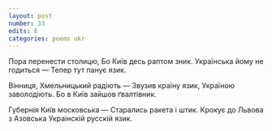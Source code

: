```yaml
---
layout: post
number: 33
edits: 6
categories: poems ukr
---
```


Пора перенести столицю, 
Бо Київ десь раптом зник.
Українська йому не годиться —
Тепер тут панує язик.

Вінниця, Хмельницький радіють — 
Звузив країну язик,
Україною заволодіють.
Бо в Київ зайшов ґвалтівник.

Губернія Київ московська —
Старались ракета і штик.
Крокує до Львова з Азовська
Украінскій русскій язик.

